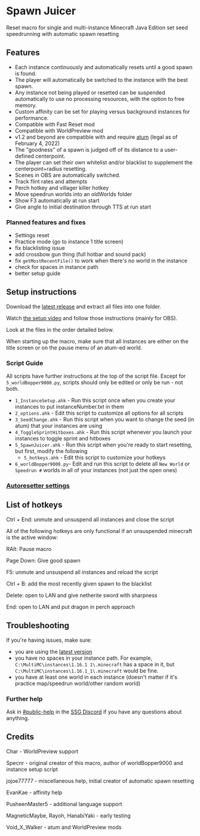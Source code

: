 # Spawn Juicer

Reset macro for single and multi-instance Minecraft Java Edition set seed speedrunning with automatic spawn resetting

## Features

- Each instance continuously and automatically resets until a good spawn is found.
- The player will automatically be switched to the instance with the best spawn.
- Any instance not being played or resetted can be suspended automatically to use no processing resources, with the option to free memory.
- Custom affinity can be set for playing versus background instances for performance.
- Compatible with Fast Reset mod
- Compatible with WorldPreview mod
- v1.2 and beyond are compatible with and require [atum] (legal as of February 4, 2022)
- The "goodness" of a spawn is judged off of its distance to a user-defined centerpoint.
- The player can set their own whitelist and/or blacklist to supplement the centerpoint+radius resetting.
- Scenes in OBS are automatically switched.
- Track flint rates and attempts
- Perch hotkey and villager killer hotkey
- Move speedrun worlds into an oldWorlds folder
- Show F3 automatically at run start
- Give angle to initial destination through TTS at run start

### Planned features and fixes
- Settings reset
- Practice mode (go to instance 1 title screen)
- fix blacklisting issue
- add crossbow gun thing (full hotbar and sound pack)
- fix `getMostRecentFile()` to work when there's no world in the instance
- check for spaces in instance path
- better setup guide

## Setup instructions

Download the [latest release] and extract all files into one folder.

Watch [the setup video] and follow those instructions (mainly for OBS).

Look at the files in the order detailed below.

When starting up the macro, make sure that all instances are either on the title screen or on the pause menu of an atum-ed world.

### Script Guide
All scripts have further instructions at the top of the script file. Except for `5_worldBopper9000.py`, scripts should only be edited or only be run - not both.

- `1_InstanceSetup.ahk` - Run this script once when you create your instances to put instanceNumber.txt in them
- `2_options.ahk` - Edit this script to customize all options for all scripts
- `3_SeedChange.ahk` - Run this script when you want to change the seed (in atum) that your instances are using
- `4_ToggleSprintHitboxes.ahk` - Run this script whenever you launch your instances to toggle sprint and hitboxes
- `5_SpawnJuicer.ahk` - Run this script when you're ready to start resetting, but first, modify the following
  - `5_hotkeys.ahk` - Edit this script to customize your hotkeys
- `6_worldBopper9000.py`- Edit and run this script to delete all `New World` or `Speedrun #` worlds in all of your instances (not just the open ones)

### [Autoresetter settings](https://github.com/pjagada/spawn-juicer/wiki/Autoresetter-settings)

## List of hotkeys

Ctrl + End: unmute and unsuspend all instances and close the script

All of the following hotkeys are only functional if an unsuspended minecraft is the active window:

RAlt: Pause macro

Page Down: Give good spawn

F5: unmute and unsuspend all instances and reload the script

Ctrl + B: add the most recently given spawn to the blacklist

Delete: open to LAN and give netherite sword with sharpness

End: open to LAN and put dragon in perch approach

## Troubleshooting

If you're having issues, make sure:
- you are using the [latest version]
- you have no spaces in your instance path. For example, `C:\MultiMC\instances\1.16.1 1\.minecraft` has a space in it, but `C:\MultiMC\instances\1.16.1_1\.minecraft` would be fine.
- you have at least one world in each instance (doesn't matter if it's practice map/speedrun world/other random world)

### Further help

Ask in [#public-help] in the [SSG Discord] if you have any questions about anything.

## Credits

Char - WorldPreview support

Specnr - original creator of this macro, author of worldBopper9000 and instance setup script

jojoe77777 - miscellaneous help, initial creator of automatic spawn resetting

EvanKae - affinity help

PusheenMaster5 - additional language support

MagneticMaybe, Rayoh, HanabiYaki - early testing

Void_X_Walker - atum and WorldPreview mods

  [latest release]: <https://github.com/pjagada/spawn-juicer/releases/latest>
  [latest version]: <https://github.com/pjagada/spawn-juicer/releases/latest>
  [the setup video]: <https://youtu.be/0xAHMW93MQw>
  [My blacklist]: <https://cdn.discordapp.com/attachments/846477312438566934/919571471737704508/blacklist.txt>
  [LeonToast's blacklist]: <https://cdn.discordapp.com/attachments/854508085422325770/859798746098696222/blacklist.txt>
  [atum]: <https://github.com/VoidXWalker/atum/releases/latest>
  [this resource pack]: <https://cdn.discordapp.com/attachments/755882336209338388/970560304763273297/mutesounds.zip>
  [#public-help]: <https://discord.com/channels/755878212571103392/861679137805434930>
  [SSG Discord]: <https://discord.gg/EFvygzt>
